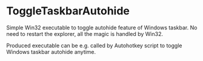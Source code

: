 # ToggleTaskbarAutohide
Simple Win32 executable to toggle autohide feature of Windows taskbar. No need to restart the explorer, all the magic is handled by Win32. 

Produced executable can be e.g. called by Autohotkey script to toggle Windows taskbar autohide anytime.


